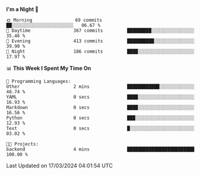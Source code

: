 <!--START_SECTION:waka-->
**I'm a Night 🦉** 

```text
🌞 Morning                69 commits          ██░░░░░░░░░░░░░░░░░░░░░░░   06.67 % 
🌆 Daytime                367 commits         █████████░░░░░░░░░░░░░░░░   35.46 % 
🌃 Evening                413 commits         ██████████░░░░░░░░░░░░░░░   39.90 % 
🌙 Night                  186 commits         ████░░░░░░░░░░░░░░░░░░░░░   17.97 % 
```


📊 **This Week I Spent My Time On** 

```text
💬 Programming Languages: 
Other                    2 mins              ████████████░░░░░░░░░░░░░   48.74 % 
YAML                     0 secs              ████░░░░░░░░░░░░░░░░░░░░░   16.93 % 
Markdown                 0 secs              ████░░░░░░░░░░░░░░░░░░░░░   16.56 % 
Python                   0 secs              ███░░░░░░░░░░░░░░░░░░░░░░   12.93 % 
Text                     0 secs              █░░░░░░░░░░░░░░░░░░░░░░░░   03.02 % 

🐱‍💻 Projects: 
backend                  4 mins              █████████████████████████   100.00 % 
```


 Last Updated on 17/03/2024 04:01:54 UTC
<!--END_SECTION:waka-->
